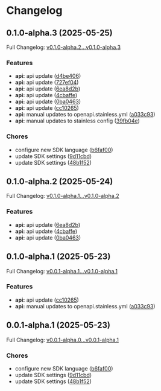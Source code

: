 # Changelog

## 0.1.0-alpha.3 (2025-05-25)

Full Changelog: [v0.1.0-alpha.2...v0.1.0-alpha.3](https://github.com/cruzluna/sps-python/compare/v0.1.0-alpha.2...v0.1.0-alpha.3)

### Features

* **api:** api update ([d4be406](https://github.com/cruzluna/sps-python/commit/d4be4060394cefa6861ab7d2f47a09ca73fe9e9c))
* **api:** api update ([727ef04](https://github.com/cruzluna/sps-python/commit/727ef04d5db9b2208489a13dfa65f69278c4007d))
* **api:** api update ([6ea8d2b](https://github.com/cruzluna/sps-python/commit/6ea8d2b9d6cdfb6bca702dfca43dabce1d570fdf))
* **api:** api update ([4cbaffe](https://github.com/cruzluna/sps-python/commit/4cbaffe0d38befcf8167c9910a633ad09cc8f20a))
* **api:** api update ([0ba0463](https://github.com/cruzluna/sps-python/commit/0ba046339f06112df8793862c10e8e7976e76281))
* **api:** api update ([cc10265](https://github.com/cruzluna/sps-python/commit/cc102657eb5ccedc08e62f7ac414cdb189d5f4dd))
* **api:** manual updates to openapi.stainless.yml ([a033c93](https://github.com/cruzluna/sps-python/commit/a033c935ff5ee59dc914d808324b45db44cbacfa))
* **api:** manual updates to stainless config ([39fb04e](https://github.com/cruzluna/sps-python/commit/39fb04e7847da98369b4f8f895cf1ef9c3a73463))


### Chores

* configure new SDK language ([b6faf00](https://github.com/cruzluna/sps-python/commit/b6faf005252c440af7e40e22da9498f36154548f))
* update SDK settings ([9d11cbd](https://github.com/cruzluna/sps-python/commit/9d11cbdcb5e0f10112515e48db56fea1cc9118de))
* update SDK settings ([48b1f52](https://github.com/cruzluna/sps-python/commit/48b1f52463b2de15053b7d6a4a063f87b67a3e1c))

## 0.1.0-alpha.2 (2025-05-24)

Full Changelog: [v0.1.0-alpha.1...v0.1.0-alpha.2](https://github.com/cruzluna/sps-python/compare/v0.1.0-alpha.1...v0.1.0-alpha.2)

### Features

* **api:** api update ([6ea8d2b](https://github.com/cruzluna/sps-python/commit/6ea8d2b9d6cdfb6bca702dfca43dabce1d570fdf))
* **api:** api update ([4cbaffe](https://github.com/cruzluna/sps-python/commit/4cbaffe0d38befcf8167c9910a633ad09cc8f20a))
* **api:** api update ([0ba0463](https://github.com/cruzluna/sps-python/commit/0ba046339f06112df8793862c10e8e7976e76281))

## 0.1.0-alpha.1 (2025-05-23)

Full Changelog: [v0.0.1-alpha.1...v0.1.0-alpha.1](https://github.com/cruzluna/sps-python/compare/v0.0.1-alpha.1...v0.1.0-alpha.1)

### Features

* **api:** api update ([cc10265](https://github.com/cruzluna/sps-python/commit/cc102657eb5ccedc08e62f7ac414cdb189d5f4dd))
* **api:** manual updates to openapi.stainless.yml ([a033c93](https://github.com/cruzluna/sps-python/commit/a033c935ff5ee59dc914d808324b45db44cbacfa))

## 0.0.1-alpha.1 (2025-05-23)

Full Changelog: [v0.0.1-alpha.0...v0.0.1-alpha.1](https://github.com/cruzluna/sps-python/compare/v0.0.1-alpha.0...v0.0.1-alpha.1)

### Chores

* configure new SDK language ([b6faf00](https://github.com/cruzluna/sps-python/commit/b6faf005252c440af7e40e22da9498f36154548f))
* update SDK settings ([9d11cbd](https://github.com/cruzluna/sps-python/commit/9d11cbdcb5e0f10112515e48db56fea1cc9118de))
* update SDK settings ([48b1f52](https://github.com/cruzluna/sps-python/commit/48b1f52463b2de15053b7d6a4a063f87b67a3e1c))
